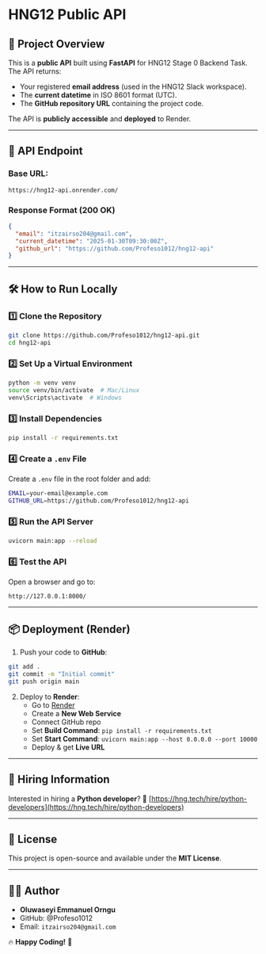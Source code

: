 # HNG12 Public API

## 📌 Project Overview

This is a **public API** built using **FastAPI** for HNG12 Stage 0 Backend Task. The API returns:

- Your registered **email address** (used in the HNG12 Slack workspace).
- The **current datetime** in ISO 8601 format (UTC).
- The **GitHub repository URL** containing the project code.

The API is **publicly accessible** and **deployed** to Render.

---

## 🚀 API Endpoint

### **Base URL:**

```
https://hng12-api.onrender.com/
```

### **Response Format (200 OK)**

```json
{
  "email": "itzairso204@gmail.com",
  "current_datetime": "2025-01-30T09:30:00Z",
  "github_url": "https://github.com/Profeso1012/hng12-api"
}
```

---

## 🛠️ How to Run Locally

### **1️⃣ Clone the Repository**

```sh
git clone https://github.com/Profeso1012/hng12-api.git
cd hng12-api
```

### **2️⃣ Set Up a Virtual Environment**

```sh
python -m venv venv
source venv/bin/activate  # Mac/Linux
venv\Scripts\activate  # Windows
```

### **3️⃣ Install Dependencies**

```sh
pip install -r requirements.txt
```

### **4️⃣ Create a ************************************************`.env`************************************************ File**

Create a `.env` file in the root folder and add:

```sh
EMAIL=your-email@example.com
GITHUB_URL=https://github.com/Profeso1012/hng12-api
```

### **5️⃣ Run the API Server**

```sh
uvicorn main:app --reload
```

### **6️⃣ Test the API**

Open a browser and go to:

```
http://127.0.0.1:8000/
```

---

## 📦 Deployment (Render)

1. Push your code to **GitHub**:

```sh
git add .
git commit -m "Initial commit"
git push origin main
```

2. Deploy to **Render**:
   - Go to [Render](https://render.com/)
   - Create a **New Web Service**
   - Connect GitHub repo
   - Set **Build Command**: `pip install -r requirements.txt`
   - Set **Start Command**: `uvicorn main:app --host 0.0.0.0 --port 10000`
   - Deploy & get **Live URL**

---

## 🤝 Hiring Information

Interested in hiring a **Python developer**?
🔗 [https://hng.tech/hire/python-developers](https://hng.tech/hire/python-developers)

---

## 📜 License

This project is open-source and available under the **MIT License**.

---

## 👨‍💻 Author

- **Oluwaseyi Emmanuel Orngu**
- GitHub: @Profeso1012
- Email: `itzairso204@gmail.com`

🔥 **Happy Coding!** 🚀

